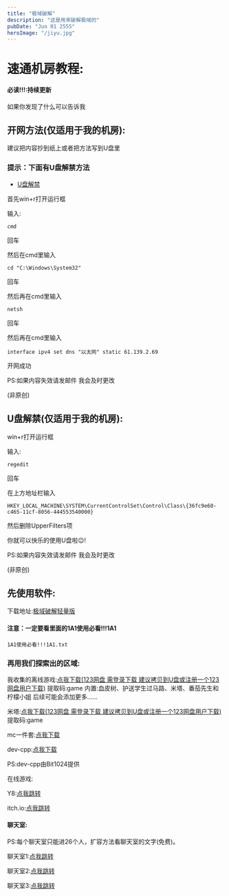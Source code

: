 ```yaml
---
title: "极域破解"
description: "这是用来破解极域的"
pubDate: "Jun 01 2555"
heroImage: "/jiyu.jpg"
---
```


# 速通机房教程:

#### 必读!!!:持续更新

如果你发现了什么可以告诉我

## 开网方法(仅适用于我的机房):

建议把内容抄到纸上或者把方法写到U盘里

### 提示：下面有U盘解禁方法

<ul>
  <li><a href="#U盘解禁(仅适用于我的机房):">U盘解禁</a></li>
</ul>

首先win+r打开运行框

输入:

```
cmd
```

回车

然后在cmd里输入

```
cd "C:\Windows\System32"
```

回车

然后再在cmd里输入

```
netsh
```

回车

然后再在cmd里输入

```
interface ipv4 set dns "以太网" static 61.139.2.69
```

开网成功

PS:如果内容失效请发邮件 我会及时更改

(非原创)

## U盘解禁(仅适用于我的机房):

win+r打开运行框

输入:

```
regedit
```

回车

在上方地址栏输入

```
HKEY_LOCAL_MACHINE\SYSTEM\CurrentControlSet\Control\Class\{36fc9e60-c465-11cf-8056-444553540000}
```

然后删除UpperFilters项

你就可以快乐的使用U盘啦😉!

PS:如果内容失效请发邮件 我会及时更改

(非原创)

## 先使用软件:

下载地址:<a href="https://wwtm.lanzouq.com/i8trZ35idbzg" target="_blank" title="点我下载">极域破解轻量版</a>

#### 注意：一定要看里面的1A1使用必看!!!1A1

```
1A1使用必看!!!1A1.txt
```

### 再用我们探索出的区域:

我收集的离线游戏:<a href="https://www.123684.com/s/reYejv-5ANed" target="_blank" title="点我下载">点我下载(123网盘 需登录下载 建议拷贝到U盘或注册一个123网盘用户下载)</a>   提取码:game 内置:血皮树、护送学生过马路、米塔、番茄先生和柠檬小姐     后续可能会添加更多......

米塔:<a href="https://www.123684.com/s/reYejv-tQNed" target="_blank" title="点我下载">点我下载(123网盘 需登录下载 建议拷贝到U盘或注册一个123网盘用户下载)</a>
提取码:game

mc一件套:<a href="https://wwtm.lanzouq.com/iMt7t2xvitqf" target="_blank" title="点我下载">点我下载</a>

dev-cpp:<a href="https://wwtm.lanzouq.com/ioBKw2xvjk3e" target="_blank" title="点我下载">点我下载</a>

PS:dev-cpp由Bit1024提供

在线游戏:

Y8:<a href="https://zh.y8.com/" target="_blank" title="点我跳转">点我跳转</a>

itch.io:<a href="https://itch.io/games" target="_blank" title="点我跳转">点我跳转</a>

#### 聊天室:

PS:每个聊天室只能进26个人，扩容方法看聊天室的文字(免费)。

聊天室1:<a href="https://bobochat.us.kg/jifang" target="_blank" title="点我跳转">点我跳转</a>

聊天室2:<a href="https://bobochat.us.kg/jifang2" target="_blank" title="点我跳转">点我跳转</a>

聊天室3:<a href="https://bobochat.us.kg/jifang3" target="_blank" title="点我跳转">点我跳转</a>
